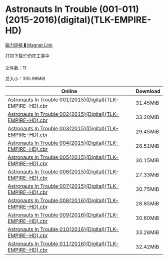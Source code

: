 # Astronauts In Trouble (001-011)(2015-2016)(digital)(TLK-EMPIRE-HD)

[磁力链接⬇Magnet Link](magnet:?xt=urn:btih:857d4d063e085fa93ed03135a7078c261d820777&dn=Astronauts%20In%20Trouble%20%28001-011%29%282015-2016%29%28digital%29%28TLK-EMPIRE-HD%29)

打包下载📦仍在工事中

文件数：11

总大小：335.98MiB

Online | Download
--- | ---
Astronauts In Trouble 001(2015)(Digital)(TLK-EMPIRE-HD).cbr | 31.45MiB
[Astronauts In Trouble 002(2015)(Digital)(TLK-EMPIRE-HD).cbr](https://github.com/alicewish/markdown/blob/master/comic/Astronauts-In-Trouble-002-2015-Digital-TLK-EMPIRE-HD-cbr.md) | 33.20MiB
[Astronauts In Trouble 003(2015)(Digital)(TLK-EMPIRE-HD).cbr](https://github.com/alicewish/markdown/blob/master/comic/Astronauts-In-Trouble-003-2015-Digital-TLK-EMPIRE-HD-cbr.md) | 29.45MiB
[Astronauts In Trouble 004(2015)(Digital)(TLK-EMPIRE-HD).cbr](https://github.com/alicewish/markdown/blob/master/comic/Astronauts-In-Trouble-004-2015-Digital-TLK-EMPIRE-HD-cbr.md) | 28.51MiB
[Astronauts In Trouble 005(2015)(Digital)(TLK-EMPIRE-HD).cbr](https://github.com/alicewish/markdown/blob/master/comic/Astronauts-In-Trouble-005-2015-Digital-TLK-EMPIRE-HD-cbr.md) | 30.15MiB
[Astronauts In Trouble 006(2015)(Digital)(TLK-EMPIRE-HD).cbr](https://github.com/alicewish/markdown/blob/master/comic/Astronauts-In-Trouble-006-2015-Digital-TLK-EMPIRE-HD-cbr.md) | 27.33MiB
[Astronauts In Trouble 007(2015)(Digital)(TLK-EMPIRE-HD).cbr](https://github.com/alicewish/markdown/blob/master/comic/Astronauts-In-Trouble-007-2015-Digital-TLK-EMPIRE-HD-cbr.md) | 30.75MiB
[Astronauts In Trouble 008(2016)(Digital)(TLK-EMPIRE-HD).cbr](https://github.com/alicewish/markdown/blob/master/comic/Astronauts-In-Trouble-008-2016-Digital-TLK-EMPIRE-HD-cbr.md) | 28.85MiB
[Astronauts In Trouble 009(2016)(Digital)(TLK-EMPIRE-HD).cbr](https://github.com/alicewish/markdown/blob/master/comic/Astronauts-In-Trouble-009-2016-Digital-TLK-EMPIRE-HD-cbr.md) | 30.60MiB
[Astronauts In Trouble 010(2016)(Digital)(TLK-EMPIRE-HD).cbr](https://github.com/alicewish/markdown/blob/master/comic/Astronauts-In-Trouble-010-2016-Digital-TLK-EMPIRE-HD-cbr.md) | 33.28MiB
[Astronauts In Trouble 011(2016)(Digital)(TLK-EMPIRE-HD).cbr](https://github.com/alicewish/markdown/blob/master/comic/Astronauts-In-Trouble-011-2016-Digital-TLK-EMPIRE-HD-cbr.md) | 32.42MiB